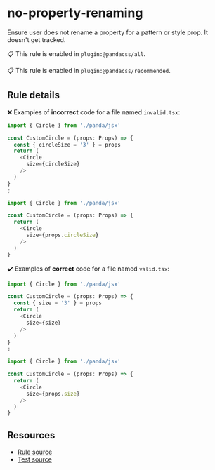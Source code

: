 [//]: # 'This file is generated by eslint-docgen. Do not edit it directly.'

# no-property-renaming

Ensure user does not rename a property for a pattern or style prop. It doesn't get tracked.

📋 This rule is enabled in `plugin:@pandacss/all`.

📋 This rule is enabled in `plugin:@pandacss/recommended`.

## Rule details

❌ Examples of **incorrect** code for a file named `invalid.tsx`:

```js
import { Circle } from './panda/jsx'

const CustomCircle = (props: Props) => {
  const { circleSize = '3' } = props
  return (
    <Circle
      size={circleSize}
    />
  )
}
;

import { Circle } from './panda/jsx'

const CustomCircle = (props: Props) => {
  return (
    <Circle
      size={props.circleSize}
    />
  )
}
```

✔️ Examples of **correct** code for a file named `valid.tsx`:

```js
import { Circle } from './panda/jsx'

const CustomCircle = (props: Props) => {
  const { size = '3' } = props
  return (
    <Circle
      size={size}
    />
  )
}
;

import { Circle } from './panda/jsx'

const CustomCircle = (props: Props) => {
  return (
    <Circle
      size={props.size}
    />
  )
}
```

## Resources

- [Rule source](/plugin/src/rules/no-property-renaming.ts)
- [Test source](/tests/no-property-renaming.test.ts)
